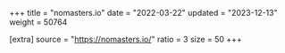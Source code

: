 +++
title = "nomasters.io"
date = "2022-03-22"
updated = "2023-12-13"
weight = 50764

[extra]
source = "https://nomasters.io/"
ratio = 3
size = 50
+++
